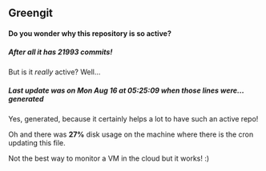 ## Greengit

#### Do you wonder why this repository is so active?

##### After all it has 21993 commits!

But is it *really* active? Well...

##### Last update was on Mon Aug 16 at 05:25:09 when those lines were... generated

Yes, generated, because it certainly helps a lot to have such an active repo!

Oh and there was **27%** disk usage on the machine
where there is the cron updating this file.

Not the best way to monitor a VM in the cloud but it works! :)
